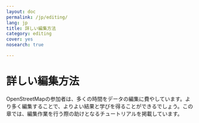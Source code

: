 ```yaml
---
layout: doc
permalink: /jp/editing/
lang: jp
title: 詳しい編集方法
category: editing
cover: yes
nosearch: true

---
```


詳しい編集方法
================

OpenStreetMapの参加者は、多くの時間をデータの編集に費やしています。より多く編集することで、よりよい結果と学びを得ることができるでしょう。この章では、編集作業を行う際の助けとなるチュートリアルを掲載しています。
